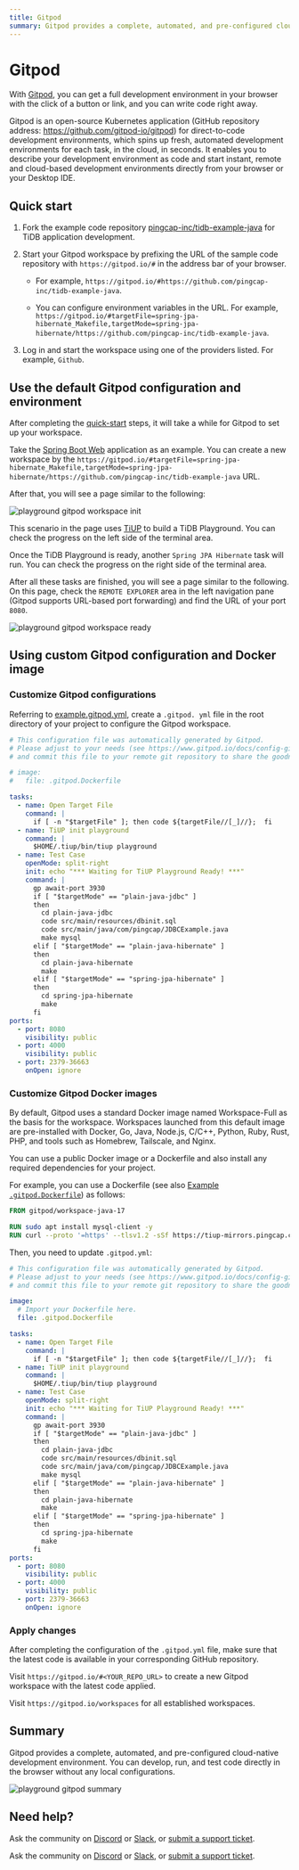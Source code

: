 ```yaml
---
title: Gitpod
summary: Gitpod provides a complete, automated, and pre-configured cloud-native development environment. You can develop, run, and test code directly in the browser without any local configurations.
---
```


<!-- markdownlint-disable MD029 -->

# Gitpod

With [Gitpod](https://www.gitpod.io/), you can get a full development environment in your browser with the click of a button or link, and you can write code right away.

Gitpod is an open-source Kubernetes application (GitHub repository address: <https://github.com/gitpod-io/gitpod>) for direct-to-code development environments, which spins up fresh, automated development environments for each task, in the cloud, in seconds. It enables you to describe your development environment as code and start instant, remote and cloud-based development environments directly from your browser or your Desktop IDE.

## Quick start

1. Fork the example code repository [pingcap-inc/tidb-example-java](https://github.com/pingcap-inc/tidb-example-java) for TiDB application development.

2. Start your Gitpod workspace by prefixing the URL of the sample code repository with `https://gitpod.io/#` in the address bar of your browser.

   - For example, `https://gitpod.io/#https://github.com/pingcap-inc/tidb-example-java`.

   - You can configure environment variables in the URL. For example, `https://gitpod.io/#targetFile=spring-jpa-hibernate_Makefile,targetMode=spring-jpa-hibernate/https://github.com/pingcap-inc/tidb-example-java`.

3. Log in and start the workspace using one of the providers listed. For example, `Github`.

## Use the default Gitpod configuration and environment

After completing the [quick-start](#quick-start) steps, it will take a while for Gitpod to set up your workspace.

Take the [Spring Boot Web](/develop/dev-guide-sample-application-java-spring-boot.md) application as an example. You can create a new workspace by the `https://gitpod.io/#targetFile=spring-jpa-hibernate_Makefile,targetMode=spring-jpa-hibernate/https://github.com/pingcap-inc/tidb-example-java` URL.

After that, you will see a page similar to the following:

![playground gitpod workspace init](/media/develop/playground-gitpod-workspace-init.png)

This scenario in the page uses [TiUP](https://docs.pingcap.com/tidb/stable/tiup-overview) to build a TiDB Playground. You can check the progress on the left side of the terminal area.

Once the TiDB Playground is ready, another `Spring JPA Hibernate` task will run. You can check the progress on the right side of the terminal area.

After all these tasks are finished, you will see a page similar to the following. On this page, check the `REMOTE EXPLORER` area in the left navigation pane (Gitpod supports URL-based port forwarding) and find the URL of your port `8080`.

![playground gitpod workspace ready](/media/develop/playground-gitpod-workspace-ready.png)

## Using custom Gitpod configuration and Docker image

### Customize Gitpod configurations

Referring to [example.gitpod.yml](https://github.com/pingcap-inc/tidb-example-java/blob/main/.gitpod.yml), create a `.gitpod. yml` file in the root directory of your project to configure the Gitpod workspace.

```yml
# This configuration file was automatically generated by Gitpod.
# Please adjust to your needs (see https://www.gitpod.io/docs/config-gitpod-file)
# and commit this file to your remote git repository to share the goodness with others.

# image:
#   file: .gitpod.Dockerfile

tasks:
  - name: Open Target File
    command: |
      if [ -n "$targetFile" ]; then code ${targetFile//[_]//};  fi
  - name: TiUP init playground
    command: |
      $HOME/.tiup/bin/tiup playground
  - name: Test Case
    openMode: split-right
    init: echo "*** Waiting for TiUP Playground Ready! ***"
    command: |
      gp await-port 3930
      if [ "$targetMode" == "plain-java-jdbc" ]
      then
        cd plain-java-jdbc
        code src/main/resources/dbinit.sql
        code src/main/java/com/pingcap/JDBCExample.java
        make mysql
      elif [ "$targetMode" == "plain-java-hibernate" ]
      then
        cd plain-java-hibernate
        make
      elif [ "$targetMode" == "spring-jpa-hibernate" ]
      then
        cd spring-jpa-hibernate
        make
      fi
ports:
  - port: 8080
    visibility: public
  - port: 4000
    visibility: public
  - port: 2379-36663
    onOpen: ignore
```

### Customize Gitpod Docker images

By default, Gitpod uses a standard Docker image named Workspace-Full as the basis for the workspace. Workspaces launched from this default image are pre-installed with Docker, Go, Java, Node.js, C/C++, Python, Ruby, Rust, PHP, and tools such as Homebrew, Tailscale, and Nginx.

You can use a public Docker image or a Dockerfile and also install any required dependencies for your project.

For example, you can use a Dockerfile (see also [Example `.gitpod.Dockerfile`](https://github.com/pingcap-inc/tidb-example-java/blob/main/.gitpod.Dockerfile)) as follows:

```dockerfile
FROM gitpod/workspace-java-17

RUN sudo apt install mysql-client -y
RUN curl --proto '=https' --tlsv1.2 -sSf https://tiup-mirrors.pingcap.com/install.sh | sh
```

Then, you need to update `.gitpod.yml`:

```yml
# This configuration file was automatically generated by Gitpod.
# Please adjust to your needs (see https://www.gitpod.io/docs/config-gitpod-file)
# and commit this file to your remote git repository to share the goodness with others.

image:
  # Import your Dockerfile here.
  file: .gitpod.Dockerfile

tasks:
  - name: Open Target File
    command: |
      if [ -n "$targetFile" ]; then code ${targetFile//[_]//};  fi
  - name: TiUP init playground
    command: |
      $HOME/.tiup/bin/tiup playground
  - name: Test Case
    openMode: split-right
    init: echo "*** Waiting for TiUP Playground Ready! ***"
    command: |
      gp await-port 3930
      if [ "$targetMode" == "plain-java-jdbc" ]
      then
        cd plain-java-jdbc
        code src/main/resources/dbinit.sql
        code src/main/java/com/pingcap/JDBCExample.java
        make mysql
      elif [ "$targetMode" == "plain-java-hibernate" ]
      then
        cd plain-java-hibernate
        make
      elif [ "$targetMode" == "spring-jpa-hibernate" ]
      then
        cd spring-jpa-hibernate
        make
      fi
ports:
  - port: 8080
    visibility: public
  - port: 4000
    visibility: public
  - port: 2379-36663
    onOpen: ignore
```

### Apply changes

After completing the configuration of the `.gitpod.yml` file, make sure that the latest code is available in your corresponding GitHub repository.

Visit `https://gitpod.io/#<YOUR_REPO_URL>` to create a new Gitpod workspace with the latest code applied.

Visit `https://gitpod.io/workspaces` for all established workspaces.

## Summary

Gitpod provides a complete, automated, and pre-configured cloud-native development environment. You can develop, run, and test code directly in the browser without any local configurations.

![playground gitpod summary](/media/develop/playground-gitpod-summary.png)

## Need help?

<CustomContent platform="tidb">

Ask the community on [Discord](https://discord.gg/DQZ2dy3cuc?utm_source=doc) or [Slack](https://slack.tidb.io/invite?team=tidb-community&channel=everyone&ref=pingcap-docs), or [submit a support ticket](/support.md).

</CustomContent>

<CustomContent platform="tidb-cloud">

Ask the community on [Discord](https://discord.gg/DQZ2dy3cuc?utm_source=doc) or [Slack](https://slack.tidb.io/invite?team=tidb-community&channel=everyone&ref=pingcap-docs), or [submit a support ticket](https://support.pingcap.com/).

</CustomContent>